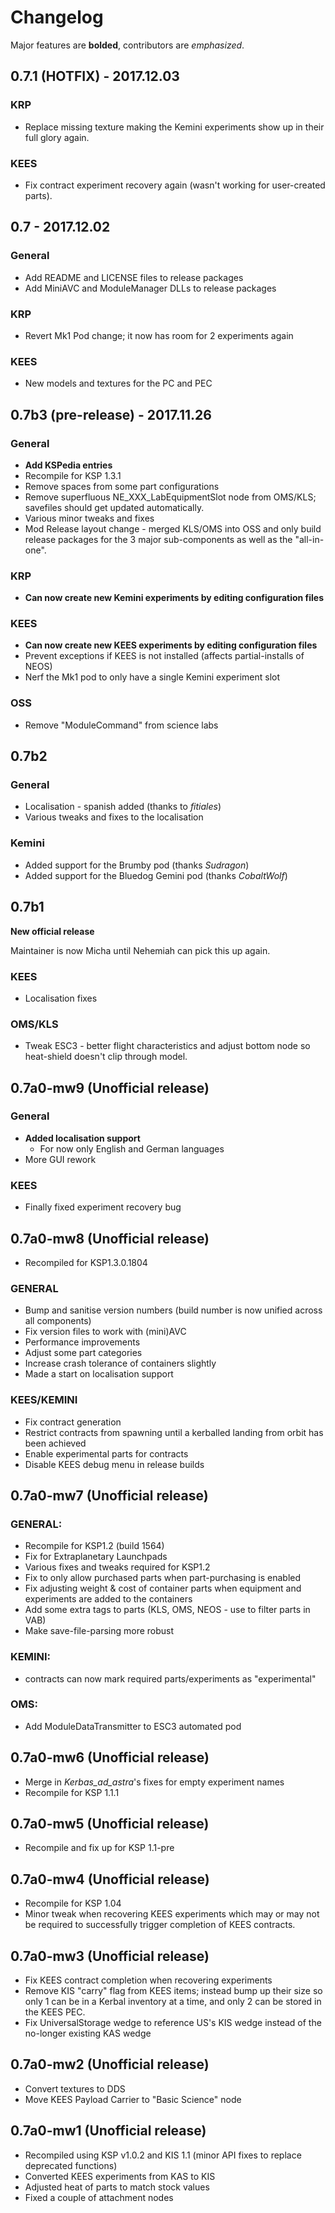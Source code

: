 Changelog
=========

Major features are **bolded**, contributors are *emphasized*.

0.7.1 (HOTFIX) - 2017.12.03
-----------------------------------------------------------

### KRP
* Replace missing texture making the Kemini experiments show up in their full glory again.

### KEES
* Fix contract experiment recovery again (wasn't working for user-created parts).


0.7 - 2017.12.02
-----------------------------------------------------------

### General
* Add README and LICENSE files to release packages
* Add MiniAVC and ModuleManager DLLs to release packages

### KRP
* Revert Mk1 Pod change; it now has room for 2 experiments again

### KEES
* New models and textures for the PC and PEC


0.7b3 (pre-release) - 2017.11.26
-----------------------------------------------------------

### General
* **Add KSPedia entries**
* Recompile for KSP 1.3.1
* Remove spaces from some part configurations
* Remove superfluous NE_XXX_LabEquipmentSlot node from OMS/KLS; savefiles should get updated automatically.
* Various minor tweaks and fixes
* Mod Release layout change - merged KLS/OMS into OSS and only build release packages for the 3 major sub-components as well as the "all-in-one".

### KRP
* **Can now create new Kemini experiments by editing configuration  files**

### KEES
* **Can now create new KEES experiments by editing configuration files**
* Prevent exceptions if KEES is not installed (affects partial-installs of NEOS)
* Nerf the Mk1 pod to only have a single Kemini experiment slot

### OSS
* Remove "ModuleCommand" from science labs


0.7b2 
-----------------------------------------------------------

### General
* Localisation - spanish added (thanks to *fitiales*)
* Various tweaks and fixes to the localisation

### Kemini
* Added support for the Brumby pod (thanks *Sudragon*)
* Added support for the Bluedog Gemini pod (thanks *CobaltWolf*)


0.7b1
-----------------------------------------------------------

**New official release**

Maintainer is now Micha until Nehemiah can pick this up again.

### KEES
* Localisation fixes

### OMS/KLS
* Tweak ESC3 - better flight characteristics and adjust bottom node so heat-shield doesn't clip through model.


0.7a0-mw9 (Unofficial release)
-----------------------------------------------------------

### General
* **Added localisation support**
  * For now only English and German languages
* More GUI rework

### KEES
* Finally fixed experiment recovery bug


0.7a0-mw8 (Unofficial release)
-----------------------------------------------------------

* Recompiled for KSP1.3.0.1804

### GENERAL
* Bump and sanitise version numbers (build number is now unified across all components)
* Fix version files to work with (mini)AVC
* Performance improvements
* Adjust some part categories
* Increase crash tolerance of containers slightly
* Made a start on localisation support

### KEES/KEMINI
* Fix contract generation
* Restrict contracts from spawning until a kerballed landing from orbit has been achieved
* Enable experimental parts for contracts
* Disable KEES debug menu in release builds


0.7a0-mw7 (Unofficial release)
-----------------------------------------------------------

### GENERAL:
* Recompile for KSP1.2 (build 1564)
* Fix for Extraplanetary Launchpads
* Various fixes and tweaks required for KSP1.2
* Fix to only allow purchased parts when part-purchasing is enabled
* Fix adjusting weight & cost of container parts when equipment and experiments are added to the containers
* Add some extra tags to parts (KLS, OMS, NEOS - use to filter parts in VAB)
* Make save-file-parsing more robust

### KEMINI:
* contracts can now mark required parts/experiments as "experimental"

### OMS:
* Add ModuleDataTransmitter to ESC3 automated pod


0.7a0-mw6 (Unofficial release)
-----------------------------------------------------------
* Merge in *Kerbas_ad_astra*'s fixes for empty experiment names
* Recompile for KSP 1.1.1


0.7a0-mw5 (Unofficial release)
-----------------------------------------------------------
* Recompile and fix up for KSP 1.1-pre


0.7a0-mw4 (Unofficial release)
-----------------------------------------------------------
* Recompile for KSP 1.04
* Minor tweak when recovering KEES experiments which may or may not be required to successfully trigger completion of KEES contracts.


0.7a0-mw3 (Unofficial release)
-----------------------------------------------------------
* Fix KEES contract completion when recovering experiments
* Remove KIS "carry" flag from KEES items; instead bump up their size so only 1 can be in a Kerbal inventory at a time, and only 2 can be stored in the KEES PEC.
* Fix UniversalStorage wedge to reference US's KIS wedge instead of the no-longer existing KAS wedge


0.7a0-mw2 (Unofficial release)
-----------------------------------------------------------
* Convert textures to DDS
* Move KEES Payload Carrier to "Basic Science" node


0.7a0-mw1 (Unofficial release)
-----------------------------------------------------------
* Recompiled using KSP v1.0.2 and KIS 1.1 (minor API fixes to replace deprecated functions)
* Converted KEES experiments from KAS to KIS
* Adjusted heat of parts to match stock values
* Fixed a couple of attachment nodes


